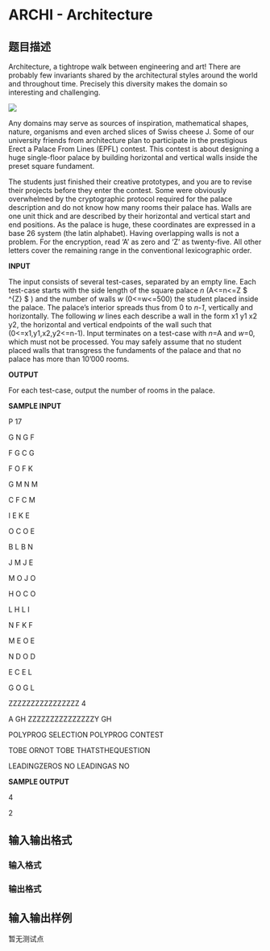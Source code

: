# ARCHI - Architecture

## 题目描述

Architecture, a tightrope walk between engineering and art! There are probably few invariants shared by the architectural styles around the world and throughout time. Precisely this diversity makes the domain so interesting and challenging.

![](https://cdn.luogu.com.cn/upload/vjudge_pic/SP7632/de2ebc102c1632d8c6b728ca4369f0ba55c71a4d.png)

Any domains may serve as sources of inspiration, mathematical shapes, nature, organisms and even arched slices of Swiss cheese J. Some of our university friends from architecture plan to participate in the prestigious Erect a Palace From Lines (EPFL) contest. This contest is about designing a huge single-floor palace by building horizontal and vertical walls inside the preset square fundament.

The students just finished their creative prototypes, and you are to revise their projects before they enter the contest. Some were obviously overwhelmed by the cryptographic protocol required for the palace description and do not know how many rooms their palace has. Walls are one unit thick and are described by their horizontal and vertical start and end positions. As the palace is huge, these coordinates are expressed in a base 26 system (the latin alphabet). Having overlapping walls is not a problem. For the encryption, read ‘A’ as zero and ‘Z’ as twenty-five. All other letters cover the remaining range in the conventional lexicographic order.

**INPUT**

The input consists of several test-cases, separated by an empty line. Each test-case starts with the side length of the square palace _n_ (A<=n<=Z $ ^{Z} $ ) and the number of walls _w_ (0<=w<=500) the student placed inside the palace. The palace’s interior spreads thus from 0 to _n-1_, vertically and horizontally. The following _w_ lines each describe a wall in the form x1 y1 x2 y2, the horizontal and vertical endpoints of the wall such that (0<=x1,y1,x2,y2<=n-1). Input terminates on a test-case with _n_=A and _w_=0, which must not be processed. You may safely assume that no student placed walls that transgress the fundaments of the palace and that no palace has more than 10’000 rooms.

**OUTPUT**

For each test-case, output the number of rooms in the palace.

**SAMPLE INPUT**

P 17

G N G F

F G C G

F O F K

G M N M

C F C M

I E K E

O C O E

B L B N

J M J E

M O J O

H O C O

L H L I

N F K F

M E O E

N D O D

E C E L

G O G L

ZZZZZZZZZZZZZZZZ 4

A GH ZZZZZZZZZZZZZZZY GH

POLYPROG SELECTION POLYPROG CONTEST

TOBE ORNOT TOBE THATSTHEQUESTION

LEADINGZEROS NO LEADINGAS NO

**SAMPLE OUTPUT**

4

2

## 输入输出格式

### 输入格式

### 输出格式

## 输入输出样例

暂无测试点

